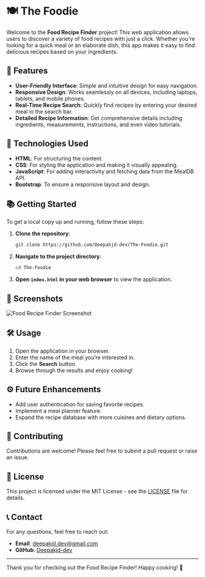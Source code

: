 # 🍽️ The Foodie

Welcome to the **Food Recipe Finder** project! This web application allows users to discover a variety of food recipes with just a click. Whether you're looking for a quick meal or an elaborate dish, this app makes it easy to find delicious recipes based on your ingredients.

## 🌟 Features

- **User-Friendly Interface**: Simple and intuitive design for easy navigation.
- **Responsive Design**: Works seamlessly on all devices, including laptops, tablets, and mobile phones.
- **Real-Time Recipe Search**: Quickly find recipes by entering your desired meal in the search bar.
- **Detailed Recipe Information**: Get comprehensive details including ingredients, measurements, instructions, and even video tutorials.

## 🚀 Technologies Used

- **HTML**: For structuring the content.
- **CSS**: For styling the application and making it visually appealing.
- **JavaScript**: For adding interactivity and fetching data from the MealDB API.
- **Bootstrap**: To ensure a responsive layout and design.

## 📚 Getting Started

To get a local copy up and running, follow these steps:

1. **Clone the repository**:
   ```bash
   git clone https://github.com/Deepakjd-dev/The-Foodie.git
   ```
2. **Navigate to the project directory**:
   ```bash
   cd The-Foodie
   ```
3. **Open `index.html` in your web browser** to view the application.

## 📸 Screenshots

![Food Recipe Finder Screenshot](assets/images/food.png)

## 🛠️ Usage

1. Open the application in your browser.
2. Enter the name of the meal you’re interested in.
3. Click the **Search** button.
4. Browse through the results and enjoy cooking!

## ⚙️ Future Enhancements

- Add user authentication for saving favorite recipes.
- Implement a meal planner feature.
- Expand the recipe database with more cuisines and dietary options.

## 🤝 Contributing

Contributions are welcome! Please feel free to submit a pull request or raise an issue.

## 📄 License

This project is licensed under the MIT License - see the [LICENSE](LICENSE) file for details.

## 📞 Contact

For any questions, feel free to reach out:

- **Email**: deepakjd.dev@gmail.com
- **GitHub**: [Deepakjd-dev](https://github.com/Deepakjd-dev)

---

Thank you for checking out the Food Recipe Finder! Happy cooking! 🍳

